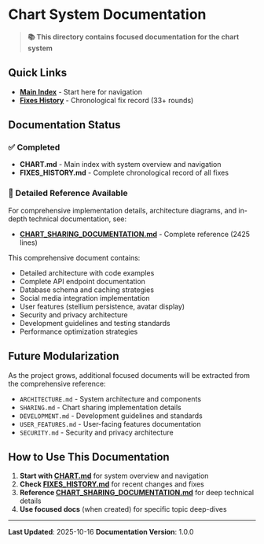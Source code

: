 # Chart System Documentation

> **📚 This directory contains focused documentation for the chart system**

## Quick Links

- **[Main Index](../../CHART.md)** - Start here for navigation
- **[Fixes History](./FIXES_HISTORY.md)** - Chronological fix record (33+ rounds)

## Documentation Status

### ✅ Completed
- **CHART.md** - Main index with system overview and navigation
- **FIXES_HISTORY.md** - Complete chronological record of all fixes

### 📝 Detailed Reference Available
For comprehensive implementation details, architecture diagrams, and in-depth technical documentation, see:
- **[CHART_SHARING_DOCUMENTATION.md](../../CHART_SHARING_DOCUMENTATION.md)** - Complete reference (2425 lines)

This comprehensive document contains:
- Detailed architecture with code examples
- Complete API endpoint documentation
- Database schema and caching strategies
- Social media integration implementation
- User features (stellium persistence, avatar display)
- Security and privacy architecture
- Development guidelines and testing standards
- Performance optimization strategies

## Future Modularization

As the project grows, additional focused documents will be extracted from the comprehensive reference:
- `ARCHITECTURE.md` - System architecture and components
- `SHARING.md` - Chart sharing implementation details
- `DEVELOPMENT.md` - Development guidelines and standards
- `USER_FEATURES.md` - User-facing features documentation
- `SECURITY.md` - Security and privacy architecture

## How to Use This Documentation

1. **Start with [CHART.md](../../CHART.md)** for system overview and navigation
2. **Check [FIXES_HISTORY.md](./FIXES_HISTORY.md)** for recent changes and fixes
3. **Reference [CHART_SHARING_DOCUMENTATION.md](../../CHART_SHARING_DOCUMENTATION.md)** for deep technical details
4. **Use focused docs** (when created) for specific topic deep-dives

---

**Last Updated**: 2025-10-16
**Documentation Version**: 1.0.0
